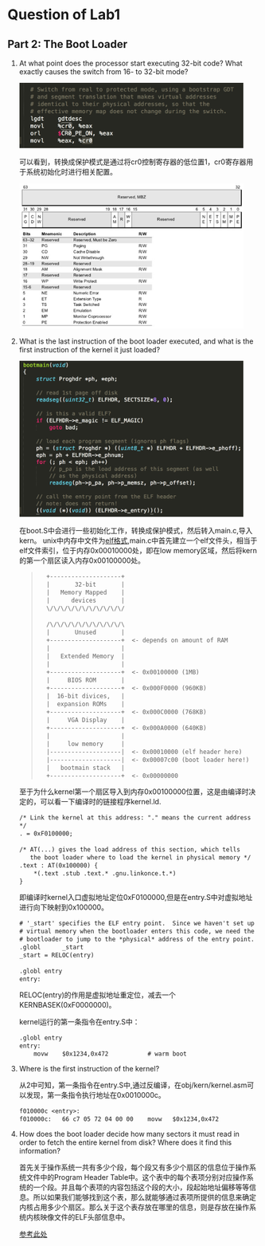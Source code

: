 # Question of Lab1 #

## Part 2: The Boot Loader ##

1. At what point does the processor start executing 32-bit code? What exactly causes the switch from 16- to 32-bit mode?

    <img src="images/q1.png" width="450">

    可以看到，转换成保护模式是通过将cr0控制寄存器的低位置1，cr0寄存器用于系统初始化时进行相关配置。

    <img src="images/q1-2.jpg" width="450">

2. What is the last instruction of the boot loader executed, and what is the first instruction of the kernel it just loaded?

    <img src="images/q1-3.png" width="450">

    在boot.S中会进行一些初始化工作，转换成保护模式，然后转入main.c,导入kern。
    unix中内存中文件为[elf格式](http://zke1ev3n.me/2015/12/15/ELF%E6%96%87%E4%BB%B6%E6%A0%BC%E5%BC%8F%E8%A7%A3%E6%9E%90/),main.c中首先建立一个elf文件头，相当于elf文件索引，位于内存0x00010000处，即在low memory区域，然后将kern的第一个扇区读入内存0x00100000处。

    >       +--------------------+
    >       |       32-bit       |
    >       |   Memory Mapped    |
    >       |      devices       |
    >       \/\/\/\/\/\/\/\/\/\/\/
    >
    >       /\/\/\/\/\/\/\/\/\/\/\
    >       |       Unused       |
    >       +--------------------+  <- depends on amount of RAM
    >       |                    |
    >       |   Extended Memory  |
    >       |                    |
    >       +--------------------+  <- 0x00100000 (1MB)
    >       |     BIOS ROM       |
    >       +--------------------+  <- 0x000F0000 (960KB)
    >       |  16-bit divices,   |
    >       |  expansion ROMs    |
    >       +--------------------+  <- 0x000C0000 (768KB)
    >       |     VGA Display    |
    >       +--------------------+  <- 0x000A0000 (640KB)
    >       |                    |
    >       |     low memory     |
    >       |--------------------|  <- 0x00010000 (elf header here)
    >       |--------------------|  <- 0x00007c00 (boot loader here!)
    >       |   bootmain stack   |       
    >       +--------------------+  <- 0x00000000

    至于为什么kernel第一个扇区导入到内存0x00100000位置，这是由编译时决定的，可以看一下编译时的链接程序kernel.ld.

    ```
    /* Link the kernel at this address: "." means the current address */
	. = 0xF0100000;

	/* AT(...) gives the load address of this section, which tells
	   the boot loader where to load the kernel in physical memory */
	.text : AT(0x100000) {
		*(.text .stub .text.* .gnu.linkonce.t.*)
	}
    ```

    即编译时kernel入口虚拟地址定位0xF0100000,但是在entry.S中对虚拟地址进行向下映射到0x100000。

    ```
    # '_start' specifies the ELF entry point.  Since we haven't set up
    # virtual memory when the bootloader enters this code, we need the
    # bootloader to jump to the *physical* address of the entry point.
    .globl		_start
    _start = RELOC(entry)

    .globl entry
    entry:
    ```
    RELOC(entry)的作用是虚拟地址重定位，减去一个KERNBASEK(0xF0000000)。

    kernel运行的第一条指令在entry.S中：
    
    ```
    .globl entry
    entry:
    	movw	$0x1234,0x472			# warm boot
    ```

3. Where is the first instruction of the kernel?

    从2中可知，第一条指令在entry.S中,通过反编译，在obj/kern/kernel.asm可以发现，第一条指令执行地址在0x0010000c。

    ```
    f010000c <entry>:
    f010000c:	66 c7 05 72 04 00 00 	movw   $0x1234,0x472
    ```

4. How does the boot loader decide how many sectors it must read in order to fetch the entire kernel from disk? Where does it find this information?

    首先关于操作系统一共有多少个段，每个段又有多少个扇区的信息位于操作系统文件中的Program Header Table中。这个表中的每个表项分别对应操作系统的一个段。并且每个表项的内容包括这个段的大小，段起始地址偏移等等信息。所以如果我们能够找到这个表，那么就能够通过表项所提供的信息来确定内核占用多少个扇区。那么关于这个表存放在哪里的信息，则是存放在操作系统内核映像文件的ELF头部信息中。

    [参考此处](http://www.cnblogs.com/fatsheep9146/p/5087540.html)